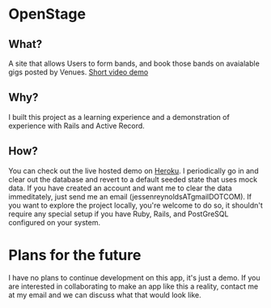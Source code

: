 # OpenStage
## What? 
A site that allows Users to form bands, and book those bands on avaialable gigs posted by Venues.
[Short video demo](https://youtu.be/n6Mdsfsum3Y)
## Why?
I built this project as a learning experience and a demonstration of experience with Rails and Active Record.
## How?
You can check out the live hosted demo on [Heroku](https://openstage.herokuapp.com/). I periodically go in and clear out the database and revert to a default seeded state that uses mock data. If you have created an account and want me to clear the data immeditately, just send me an email (jessenreynoldsATgmailDOTCOM).
If you want to explore the project locally, you're welcome to do so, it shouldn't require any special setup if you have Ruby, Rails, and PostGreSQL configured on your system.

# Plans for the future
I have no plans to continue development on this app, it's just a demo. If you are interested in collaborating to make an app like this a reality, contact me at my email and we can discuss what that would look like.

